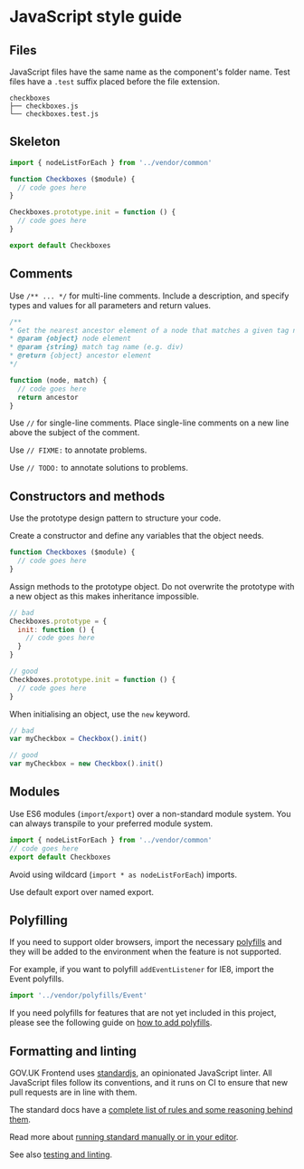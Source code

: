 # JavaScript style guide

## Files

JavaScript files have the same name as the component's folder name. Test files have a `.test` suffix placed before the file extension.

```
checkboxes
├── checkboxes.js
└── checkboxes.test.js
```

## Skeleton

```js
import { nodeListForEach } from '../vendor/common'

function Checkboxes ($module) {
  // code goes here
}

Checkboxes.prototype.init = function () {
  // code goes here
}

export default Checkboxes
```

## Comments

Use `/** ... */` for multi-line comments. Include a description, and specify types and values for all parameters and return values.

```js
/**
* Get the nearest ancestor element of a node that matches a given tag name
* @param {object} node element
* @param {string} match tag name (e.g. div)
* @return {object} ancestor element
*/

function (node, match) {
  // code goes here
  return ancestor
}
```

Use `//` for single-line comments. Place single-line comments on a new line above the subject of the comment.

Use `// FIXME:` to annotate problems.

Use `// TODO:` to annotate solutions to problems.

## Constructors and methods

Use the prototype design pattern to structure your code.

Create a constructor and define any variables that the object needs.

```js
function Checkboxes ($module) {
  // code goes here
}
```

Assign methods to the prototype object. Do not overwrite the prototype with a new object as this makes inheritance impossible.

```js
// bad
Checkboxes.prototype = {
  init: function () {
    // code goes here
  }
}

// good
Checkboxes.prototype.init = function () {
  // code goes here
}
```

When initialising an object, use the `new` keyword.

```js
// bad
var myCheckbox = Checkbox().init()

// good
var myCheckbox = new Checkbox().init()
```

## Modules

Use ES6 modules (`import`/`export`) over a non-standard module system. You can always transpile to your preferred module system.

```js
import { nodeListForEach } from '../vendor/common'
// code goes here
export default Checkboxes
```

Avoid using wildcard (`import * as nodeListForEach`) imports.

Use default export over named export.

## Polyfilling

If you need to support older browsers, import the necessary [polyfills](/src/moaland/vendor/polyfills) and they will be added to the environment when the feature is not supported.

For example, if you want to polyfill `addEventListener` for IE8, import the Event polyfills.

```js
import '../vendor/polyfills/Event'
```

If you need polyfills for features that are not yet included in this project, please see the following guide on [how to add polyfills](../polyfilling.md).

## Formatting and linting

GOV.UK Frontend uses [standardjs](http://standardjs.com/), an opinionated JavaScript linter. All JavaScript files follow its conventions, and it runs on CI to ensure that new pull requests are in line with them.

The standard docs have a [complete list of rules and some reasoning behind them](http://standardjs.com/rules.html).

Read more about [running standard manually or in your editor](https://github.com/alphagov/styleguides/blob/master/js.md#linting).

See also [testing and linting](/docs/releasing/testing-and-linting.md).
